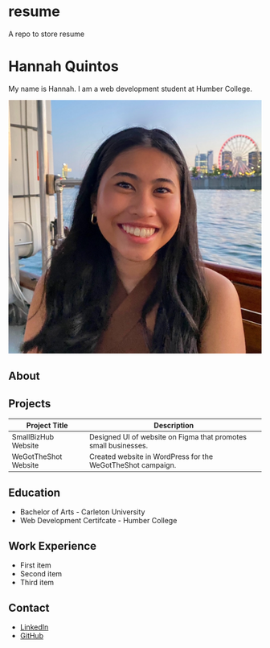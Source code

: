 # resume
A repo to store resume

# Hannah Quintos
My name is Hannah. I am a web development student at Humber College.

![Profile Image](profile-image.jpg)

## About

## Projects
| Project Title | Description |
| ----------- | ----------- |
|SmallBizHub Website | Designed UI of website on Figma that promotes small businesses. |
| WeGotTheShot Website | Created website in WordPress for the WeGotTheShot campaign. |

## Education
- Bachelor of Arts - Carleton University
- Web Development Certifcate - Humber College

## Work Experience
- First item
- Second item
- Third item

## Contact
- [LinkedIn](https://ca.linkedin.com/in/hannah-quintos-572a99210)
- [GitHub](https://github.com/hannahquintos)
